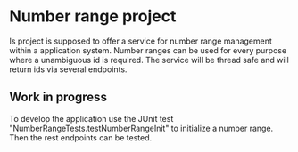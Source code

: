 # Number range project

Is project is supposed to offer a service for number range management within a application system. Number ranges can be used for every purpose where a unambiguous id is required. The service will be thread safe and will return ids via several endpoints.

## Work in progress

To develop the application use the JUnit test "NumberRangeTests.testNumberRangeInit" to initialize a number range. Then the rest endpoints can be tested.
